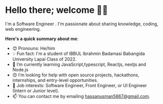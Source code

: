 # Hello there; welcome 👋🏾

I'm a Software Engineer . I'm passionate about sharing knowledge, coding, web engineering.

**Here's a quick summary about me**:

- 😊 Pronouns: He/him
- 💡 Fun fact: I'm a student of IBBUL Ibrahmin Badamasi Babangida University Lapai Class of 2022.
- 🌱 I’m currently learning JavaScript,typescript, Reactjs, nextjs and Node.js
- 😊 I’m looking for help with open source projects, hackathons, internships, and entry-level opportunities.
- 💼 Job interests: Software Engineer, Front Engineer, or UI Engineer (Intern or Junior level).
- 📫 You can contact me by emailing hassanusman5667@gmail.com.
